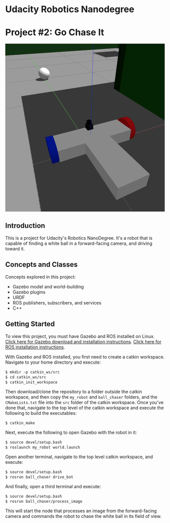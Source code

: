 # Udacity Robotics Nanodegree
# Project #2: Go Chase It

![Screenshot](./screenshot.jpg)

## Introduction
This is a project for Udacity's Robotics NanoDegree. It's a robot that is capable of finding a white ball in a forward-facing camera, and driving toward it.

## Concepts and Classes
Concepts explored in this project:

  - Gazebo model and world-building
  - Gazebo plugins
  - URDF
  - ROS publishers, subscribers, and services
  - C++

## Getting Started
To view this project, you must have Gazebo and ROS installed on Linux. [Click here for Gazebo download and installation instructions](http://gazebosim.org). [Click here for ROS installation instructions](http://wiki.ros.org/ROS/Installation).

With Gazebo and ROS installed, you first need to create a catkin workspace. Navigate to your home directory and execute:
```
$ mkdir -p catkin_ws/src
$ cd catkin_ws/src
$ catkin_init_workspace
```

Then download/clone the repository to a folder outside the catkin workspace, and then copy the ```my_robot``` and  ```ball_chaser``` folders, and the ```CMakeLists.txt``` file into the ```src``` folder of the catkin workspace. Once you've done that, navigate to the top level of the catkin workspace and execute the following to build the executables:

```
$ catkin_make
```

Next, execute the following to open Gazebo with the robot in it:
```
$ source devel/setup.bash
$ roslaunch my_robot world.launch
```

Open another terminal, navigate to the top level catkin workspace, and execute:
```
$ source devel/setup.bash
$ rosrun ball_chaser drive_bot
```

And finally, open a third terminal and execute:
```
$ source devel/setup.bash
$ rosrun ball_chaser/process_image
```

This will start the node that processes an image from the forward-facing camera and commands the robot to chase the white ball in its field of view.
